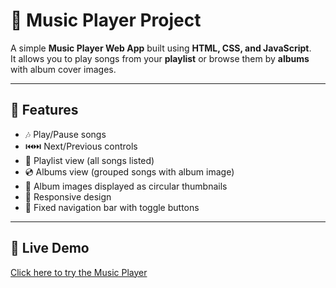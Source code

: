 # 🎵 Music Player Project

A simple **Music Player Web App** built using **HTML, CSS, and JavaScript**.  
It allows you to play songs from your **playlist** or browse them by **albums** with album cover images.

---

## 🚀 Features

- 🎶 Play/Pause songs  
- ⏮️⏭️ Next/Previous controls  
- 📃 Playlist view (all songs listed)  
- 💿 Albums view (grouped songs with album image)  
- 🎨 Album images displayed as circular thumbnails  
- 📱 Responsive design  
- 📌 Fixed navigation bar with toggle buttons  

---

## 🚀 Live Demo
[Click here to try the Music Player](https://kovirivenkatesh.github.io/Music-Player/)
